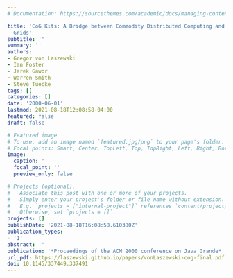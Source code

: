 ```yaml
---
# Documentation: https://sourcethemes.com/academic/docs/managing-content/

title: 'CoG Kits: A Bridge between Commodity Distributed Computing and High-Performance
  Grids'
subtitle: ''
summary: ''
authors:
- Gregor von Laszewski
- Ian Foster
- Jarek Gawor
- Warren Smith
- Steve Tuecke
tags: []
categories: []
date: '2000-06-01'
lastmod: 2021-08-18T12:08:58-04:00
featured: false
draft: false

# Featured image
# To use, add an image named `featured.jpg/png` to your page's folder.
# Focal points: Smart, Center, TopLeft, Top, TopRight, Left, Right, BottomLeft, Bottom, BottomRight.
image:
  caption: ''
  focal_point: ''
  preview_only: false

# Projects (optional).
#   Associate this post with one or more of your projects.
#   Simply enter your project's folder or file name without extension.
#   E.g. `projects = ["internal-project"]` references `content/project/deep-learning/index.md`.
#   Otherwise, set `projects = []`.
projects: []
publishDate: '2021-08-18T16:08:58.610380Z'
publication_types:
- '1'
abstract: ''
publication: '*Proceedings of the ACM 2000 conference on Java Grande*'
url_pdf: https://laszewski.github.io/papers/vonLaszewski-cog-final.pdf
doi: 10.1145/337449.337491
---
```

